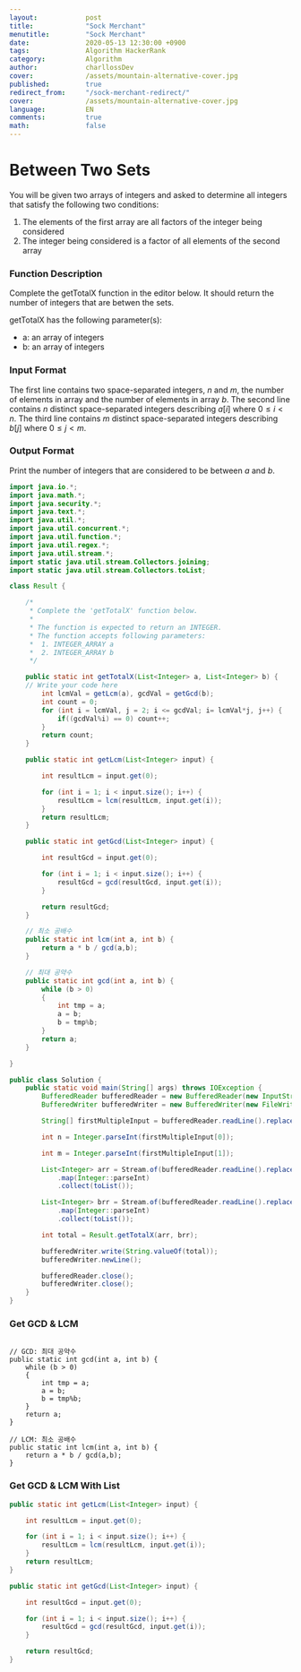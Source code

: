 ```yaml
---
layout:            post
title:             "Sock Merchant"
menutitle:         "Sock Merchant"
date:              2020-05-13 12:30:00 +0900
tags:              Algorithm HackerRank
category:          Algorithm
author:            charllossDev
cover:             /assets/mountain-alternative-cover.jpg
published:         true
redirect_from:     "/sock-merchant-redirect/"
cover:             /assets/mountain-alternative-cover.jpg
language:          EN
comments:          true
math:			   false
---
```


# Between Two Sets
You will be given two arrays of integers and asked to determine all integers that satisfy the following two conditions:

1. The elements of the first array are all factors of the integer being considered
2. The integer being considered is a factor of all elements of the second array


### Function Description

Complete the getTotalX function in the editor below. It should return the number of integers that are betwen the sets.

getTotalX has the following parameter(s):

* a: an array of integers
* b: an array of integers


### Input Format
The first line contains two space-separated integers, $n$ and $m$, the number of elements in array  and the number of elements in array $b$.
The second line contains $n$ distinct space-separated integers describing $a[i]$ where $0 \le i < n$.
The third line contains $m$ distinct space-separated integers describing $b[j]$ where $0 \le j < m$.

### Output Format

Print the number of integers that are considered to be between $a$ and $b$.

```java
import java.io.*;
import java.math.*;
import java.security.*;
import java.text.*;
import java.util.*;
import java.util.concurrent.*;
import java.util.function.*;
import java.util.regex.*;
import java.util.stream.*;
import static java.util.stream.Collectors.joining;
import static java.util.stream.Collectors.toList;

class Result {

    /*
     * Complete the 'getTotalX' function below.
     *
     * The function is expected to return an INTEGER.
     * The function accepts following parameters:
     *  1. INTEGER_ARRAY a
     *  2. INTEGER_ARRAY b
     */

    public static int getTotalX(List<Integer> a, List<Integer> b) {
    // Write your code here
        int lcmVal = getLcm(a), gcdVal = getGcd(b);
        int count = 0;
        for (int i = lcmVal, j = 2; i <= gcdVal; i= lcmVal*j, j++) {
            if((gcdVal%i) == 0) count++;
        }
        return count;
    }

    public static int getLcm(List<Integer> input) {

        int resultLcm = input.get(0);

        for (int i = 1; i < input.size(); i++) {
            resultLcm = lcm(resultLcm, input.get(i));
        }    
        return resultLcm;
    }

    public static int getGcd(List<Integer> input) {

        int resultGcd = input.get(0);

        for (int i = 1; i < input.size(); i++) {
            resultGcd = gcd(resultGcd, input.get(i));
        }

        return resultGcd;
    }

    // 최소 공배수
    public static int lcm(int a, int b) {
        return a * b / gcd(a,b);
    }

    // 최대 공약수
    public static int gcd(int a, int b) {
        while (b > 0)
        {
            int tmp = a;
            a = b;
            b = tmp%b;
        }
        return a;
    }

}

public class Solution {
    public static void main(String[] args) throws IOException {
        BufferedReader bufferedReader = new BufferedReader(new InputStreamReader(System.in));
        BufferedWriter bufferedWriter = new BufferedWriter(new FileWriter(System.getenv("OUTPUT_PATH")));

        String[] firstMultipleInput = bufferedReader.readLine().replaceAll("\\s+$", "").split(" ");

        int n = Integer.parseInt(firstMultipleInput[0]);

        int m = Integer.parseInt(firstMultipleInput[1]);

        List<Integer> arr = Stream.of(bufferedReader.readLine().replaceAll("\\s+$", "").split(" "))
            .map(Integer::parseInt)
            .collect(toList());

        List<Integer> brr = Stream.of(bufferedReader.readLine().replaceAll("\\s+$", "").split(" "))
            .map(Integer::parseInt)
            .collect(toList());

        int total = Result.getTotalX(arr, brr);

        bufferedWriter.write(String.valueOf(total));
        bufferedWriter.newLine();

        bufferedReader.close();
        bufferedWriter.close();
    }
}
```


### Get GCD & LCM

```

// GCD: 최대 공약수
public static int gcd(int a, int b) {
    while (b > 0)
    {
        int tmp = a;
        a = b;
        b = tmp%b;
    }
    return a;
}

// LCM: 최소 공배수
public static int lcm(int a, int b) {
    return a * b / gcd(a,b);
}
```

### Get GCD & LCM With List

```java
public static int getLcm(List<Integer> input) {

    int resultLcm = input.get(0);

    for (int i = 1; i < input.size(); i++) {
        resultLcm = lcm(resultLcm, input.get(i));
    }    
    return resultLcm;
}

public static int getGcd(List<Integer> input) {

    int resultGcd = input.get(0);

    for (int i = 1; i < input.size(); i++) {
        resultGcd = gcd(resultGcd, input.get(i));
    }

    return resultGcd;
}
```

